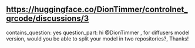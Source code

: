 ## https://huggingface.co/DionTimmer/controlnet_qrcode/discussions/3

contains_question: yes
question_part: hi @DionTimmer , for diffusers model version, would you be able to split your model in two repositories?, Thanks!